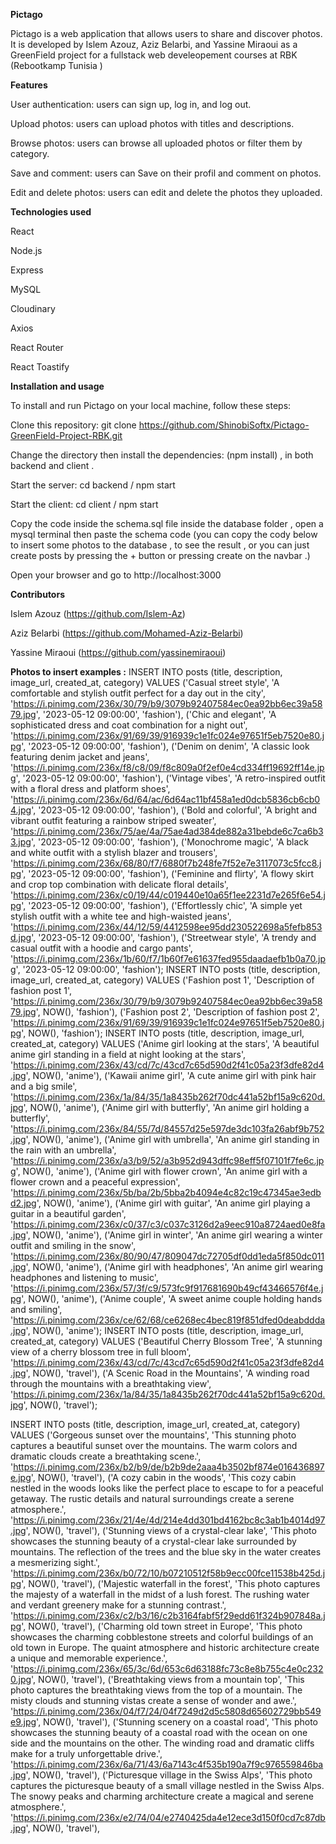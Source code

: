 **Pictago**

Pictago is a web application that allows users to share and discover photos. It is developed by Islem Azouz, Aziz Belarbi, and Yassine Miraoui as a GreenField project for a fullstack web develeopement courses at RBK (Rebootkamp Tunisia )

**Features**

User authentication: users can sign up, log in, and log out.

Upload photos: users can upload photos with titles and descriptions.

Browse photos: users can browse all uploaded photos or filter them by category.

Save and comment: users can Save on their profil and comment on photos.

Edit and delete photos: users can edit and delete the photos they uploaded.

**Technologies used**

React

Node.js

Express

MySQL

Cloudinary

Axios

React Router

React Toastify


**Installation and usage**

To install and run Pictago on your local machine, follow these steps:

Clone this repository: git clone https://github.com/ShinobiSoftx/Pictago-GreenField-Project-RBK.git

Change the directory  then install the dependencies: (npm install) , in both backend and client . 

Start the server: cd backend / npm start

Start the client: cd client / npm start

Copy the code inside the schema.sql file inside the database folder , open a mysql terminal then paste the schema code  (you can copy the cody below to insert some photos to the database , to see the result , or you can just create posts by pressing the + button or pressing create on the navbar .)

Open your browser and go to http://localhost:3000


**Contributors**

Islem Azouz (https://github.com/Islem-Az)

Aziz Belarbi (https://github.com/Mohamed-Aziz-Belarbi)

Yassine Miraoui (https://github.com/yassinemiraoui)



**Photos to insert examples :** 
INSERT INTO posts (title, description, image_url, created_at, category)
VALUES
  ('Casual street style', 'A comfortable and stylish outfit perfect for a day out in the city', 'https://i.pinimg.com/236x/30/79/b9/3079b92407584ec0ea92bb6ec39a5879.jpg', '2023-05-12 09:00:00', 'fashion'),
  ('Chic and elegant', 'A sophisticated dress and coat combination for a night out', 'https://i.pinimg.com/236x/91/69/39/916939c1e1fc024e97651f5eb7520e80.jpg', '2023-05-12 09:00:00', 'fashion'),
  ('Denim on denim', 'A classic look featuring denim jacket and jeans', 'https://i.pinimg.com/236x/f8/c8/09/f8c809a0f2ef0e4cd334ff19692ff14e.jpg', '2023-05-12 09:00:00', 'fashion'),
  ('Vintage vibes', 'A retro-inspired outfit with a floral dress and platform shoes', 'https://i.pinimg.com/236x/6d/64/ac/6d64ac11bf458a1ed0dcb5836cb6cb04.jpg', '2023-05-12 09:00:00', 'fashion'),
  ('Bold and colorful', 'A bright and vibrant outfit featuring a rainbow striped sweater', 'https://i.pinimg.com/236x/75/ae/4a/75ae4ad384de882a31bebde6c7ca6b33.jpg', '2023-05-12 09:00:00', 'fashion'),
  ('Monochrome magic', 'A black and white outfit with a stylish blazer and trousers', 'https://i.pinimg.com/236x/68/80/f7/6880f7b248fe7f52e7e3117073c5fcc8.jpg', '2023-05-12 09:00:00', 'fashion'),
  ('Feminine and flirty', 'A flowy skirt and crop top combination with delicate floral details', 'https://i.pinimg.com/236x/c0/19/44/c019440e10a65f1ee2231d7e265f6e54.jpg', '2023-05-12 09:00:00', 'fashion'),
  ('Effortlessly chic', 'A simple yet stylish outfit with a white tee and high-waisted jeans', 'https://i.pinimg.com/236x/44/12/59/4412598ee95dd230522698a5fefb853d.jpg', '2023-05-12 09:00:00', 'fashion'),
  ('Streetwear style', 'A trendy and casual outfit with a hoodie and cargo pants', 'https://i.pinimg.com/236x/1b/60/f7/1b60f7e61637fed955daadaefb1b0a70.jpg', '2023-05-12 09:00:00', 'fashion');
INSERT INTO posts (title, description, image_url, created_at, category)
VALUES
('Fashion post 1', 'Description of fashion post 1', 'https://i.pinimg.com/236x/30/79/b9/3079b92407584ec0ea92bb6ec39a5879.jpg', NOW(), 'fashion'),
('Fashion post 2', 'Description of fashion post 2', 'https://i.pinimg.com/236x/91/69/39/916939c1e1fc024e97651f5eb7520e80.jpg', NOW(), 'fashion');
INSERT INTO posts (title, description, image_url, created_at, category)
VALUES
  ('Anime girl looking at the stars', 'A beautiful anime girl standing in a field at night looking at the stars', 'https://i.pinimg.com/236x/43/cd/7c/43cd7c65d590d2f41c05a23f3dfe82d4.jpg', NOW(), 'anime'),
  ('Kawaii anime girl', 'A cute anime girl with pink hair and a big smile', 'https://i.pinimg.com/236x/1a/84/35/1a8435b262f70dc441a52bf15a9c620d.jpg', NOW(), 'anime'),
  ('Anime girl with butterfly', 'An anime girl holding a butterfly', 'https://i.pinimg.com/236x/84/55/7d/84557d25e597de3dc103fa26abf9b752.jpg', NOW(), 'anime'),
  ('Anime girl with umbrella', 'An anime girl standing in the rain with an umbrella', 'https://i.pinimg.com/236x/a3/b9/52/a3b952d943dffc98eff5f07101f7fe6c.jpg', NOW(), 'anime'),
  ('Anime girl with flower crown', 'An anime girl with a flower crown and a peaceful expression', 'https://i.pinimg.com/236x/5b/ba/2b/5bba2b4094e4c82c19c47345ae3edbd2.jpg', NOW(), 'anime'),
  ('Anime girl with guitar', 'An anime girl playing a guitar in a beautiful garden', 'https://i.pinimg.com/236x/c0/37/c3/c037c3126d2a9eec910a8724aed0e8fa.jpg', NOW(), 'anime'),
  ('Anime girl in winter', 'An anime girl wearing a winter outfit and smiling in the snow', 'https://i.pinimg.com/236x/80/90/47/809047dc72705df0dd1eda5f850dc011.jpg', NOW(), 'anime'),
  ('Anime girl with headphones', 'An anime girl wearing headphones and listening to music', 'https://i.pinimg.com/236x/57/3f/c9/573fc9f917681690b49cf43466576f4e.jpg', NOW(), 'anime'),
  ('Anime couple', 'A sweet anime couple holding hands and smiling', 'https://i.pinimg.com/236x/ce/62/68/ce6268ec4bec819f851dfed0deabddda.jpg', NOW(), 'anime');
INSERT INTO posts (title, description, image_url, created_at, category)
VALUES 
('Beautiful Cherry Blossom Tree', 'A stunning view of a cherry blossom tree in full bloom', 'https://i.pinimg.com/236x/43/cd/7c/43cd7c65d590d2f41c05a23f3dfe82d4.jpg', NOW(), 'travel'),
('A Scenic Road in the Mountains', 'A winding road through the mountains with a breathtaking view', 'https://i.pinimg.com/236x/1a/84/35/1a8435b262f70dc441a52bf15a9c620d.jpg', NOW(), 'travel');

INSERT INTO posts (title, description, image_url, created_at, category)
VALUES ('Gorgeous sunset over the mountains', 'This stunning photo captures a beautiful sunset over the mountains. The warm colors and dramatic clouds create a breathtaking scene.', 'https://i.pinimg.com/236x/b2/b9/de/b2b9de2aaa4b3502bf874e016436897e.jpg', NOW(), 'travel'),
('A cozy cabin in the woods', 'This cozy cabin nestled in the woods looks like the perfect place to escape to for a peaceful getaway. The rustic details and natural surroundings create a serene atmosphere.', 'https://i.pinimg.com/236x/21/4e/4d/214e4dd301bd4162bc8c3ab1b4014d97.jpg', NOW(), 'travel'),
('Stunning views of a crystal-clear lake', 'This photo showcases the stunning beauty of a crystal-clear lake surrounded by mountains. The reflection of the trees and the blue sky in the water creates a mesmerizing sight.', 'https://i.pinimg.com/236x/b0/72/10/b07210512f58b9ecc00fce11538b425d.jpg', NOW(), 'travel'),
('Majestic waterfall in the forest', 'This photo captures the majesty of a waterfall in the midst of a lush forest. The rushing water and verdant greenery make for a stunning contrast.', 'https://i.pinimg.com/236x/c2/b3/16/c2b3164fabf5f29edd61f324b907848a.jpg', NOW(), 'travel'),
('Charming old town street in Europe', 'This photo showcases the charming cobblestone streets and colorful buildings of an old town in Europe. The quaint atmosphere and historic architecture create a unique and memorable experience.', 'https://i.pinimg.com/236x/65/3c/6d/653c6d63188fc73c8e8b755c4e0c2320.jpg', NOW(), 'travel'),
('Breathtaking views from a mountain top', 'This photo captures the breathtaking views from the top of a mountain. The misty clouds and stunning vistas create a sense of wonder and awe.', 'https://i.pinimg.com/236x/04/f7/24/04f7249d2d5c5808d65602729bb549e9.jpg', NOW(), 'travel'),
('Stunning scenery on a coastal road', 'This photo showcases the stunning beauty of a coastal road with the ocean on one side and the mountains on the other. The winding road and dramatic cliffs make for a truly unforgettable drive.', 'https://i.pinimg.com/236x/6a/71/43/6a7143c4f535b190a7f9c976559846ba.jpg', NOW(), 'travel'),
('Picturesque village in the Swiss Alps', 'This photo captures the picturesque beauty of a small village nestled in the Swiss Alps. The snowy peaks and charming architecture create a magical and serene atmosphere.', 'https://i.pinimg.com/236x/e2/74/04/e2740425da4e12ece3d150f0cd7c87db.jpg', NOW(), 'travel'),